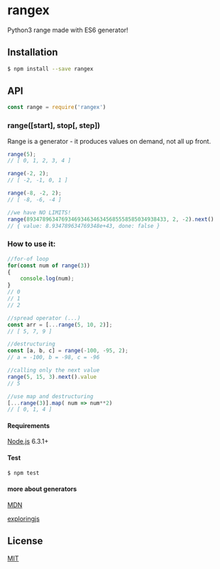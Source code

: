 # rangex

Python3 range made with ES6 generator!

## Installation

```sh
$ npm install --save rangex
```

## API

```js
const range = require('rangex')
```

### range([start], stop[, step])

Range is a generator - it produces values on demand, not all up front.


<!-- eslint-disable no-undef -->

```js
range(5);
// [ 0, 1, 2, 3, 4 ]

range(-2, 2);
// [ -2, -1, 0, 1 ]

range(-8, -2, 2);
// [ -8, -6, -4 ]

//we have NO LIMITS!
range(89347896347693469346346345685558585034938433, 2, -2).next()
// { value: 8.934789634769348e+43, done: false }
```

### How to use it:

```js
//for-of loop
for(const num of range(3))
{
    console.log(num);
}
// 0
// 1
// 2

//spread operator (...)
const arr = [...range(5, 10, 2)];
// [ 5, 7, 9 ]

//destructuring
const [a, b, c] = range(-100, -95, 2);
// a = -100, b = -98, c = -96

//calling only the next value
range(5, 15, 3).next().value
// 5

//use map and destructuring
[...range(3)].map( num => num**2)
// [ 0, 1, 4 ]
```

#### Requirements

[Node.js](http://nodejs.org/) 6.3.1+

#### Test
```sh
$ npm test
```

#### more about generators

[MDN]

[exploringjs]

## License

[MIT](LICENSE)

[MDN]: https://developer.mozilla.org/en-US/docs/Web/JavaScript/Guide/Iterators_and_Generators
[exploringjs]: http://exploringjs.com/es6/ch_generators.html